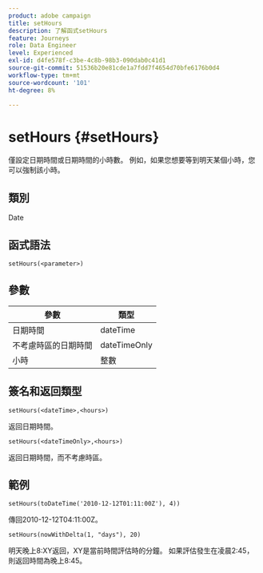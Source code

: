 ```yaml
---
product: adobe campaign
title: setHours
description: 了解函式setHours
feature: Journeys
role: Data Engineer
level: Experienced
exl-id: d4fe578f-c3be-4c8b-98b3-090dab0c41d1
source-git-commit: 51536b20e81cde1a7fdd7f4654d70bfe6176b0d4
workflow-type: tm+mt
source-wordcount: '101'
ht-degree: 8%

---
```


# setHours {#setHours}

僅設定日期時間或日期時間的小時數。 例如，如果您想要等到明天某個小時，您可以強制該小時。

## 類別

Date

## 函式語法

`setHours(<parameter>)`

## 參數

| 參數 | 類型 |
|--- |--- |
| 日期時間 | dateTime |
| 不考慮時區的日期時間 | dateTimeOnly |
| 小時 | 整數 |

## 簽名和返回類型

`setHours(<dateTime>,<hours>)`

返回日期時間。

`setHours(<dateTimeOnly>,<hours>)`

返回日期時間，而不考慮時區。

## 範例

`setHours(toDateTime('2010-12-12T01:11:00Z'), 4))`

傳回2010-12-12T04:11:00Z。

`setHours(nowWithDelta(1, "days"), 20)`

明天晚上8:XY返回，XY是當前時間評估時的分鐘。 如果評估發生在凌晨2:45，則返回時間為晚上8:45。
